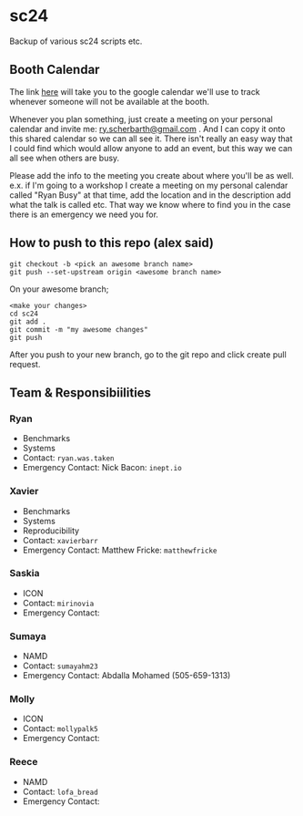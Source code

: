 # sc24
Backup of various sc24 scripts etc. 

## Booth Calendar 
The link [here](https://calendar.google.com/calendar/u/1?cid=NjY1ODI0ZGI2NmI4YTRlNTcxMDU1NzBiMDk1NjExZGQ1YzkzOTEzNTVlZGNhMGM2MmRlOTdkYTY4YjI1YTJmNUBncm91cC5jYWxlbmRhci5nb29nbGUuY29t) will take you to the google calendar we'll use to track whenever someone will not be available at the booth. 

Whenever you plan something, just create a meeting on your personal calendar and invite me: ry.scherbarth@gmail.com . And I can copy it onto this shared calendar so we can all see it. There isn't really an easy way that I could find which would allow anyone to add an event, but this way we can all see when others are busy. 

Please add the info to the meeting you create about where you'll be as well. e.x. if I'm going to a workshop I create a meeting on my personal calendar called "Ryan Busy" at that time, add the location and in the description add what the talk is called etc. That way we know where to find you in the case there is an emergency we need you for.

## How to push to this repo (alex said)
```
git checkout -b <pick an awesome branch name>
git push --set-upstream origin <awesome branch name>
```
On your awesome branch; 
```
<make your changes>
cd sc24
git add .
git commit -m "my awesome changes"
git push
```

After you push to your new branch, go to the git repo and click create pull request. 

## Team & Responsibiilities 

### Ryan 
- Benchmarks
- Systems
- Contact: `ryan.was.taken`
- Emergency Contact: Nick Bacon: `inept.io`

### Xavier
- Benchmarks
- Systems
- Reproducibility
- Contact: `xavierbarr`
- Emergency Contact: Matthew Fricke: `matthewfricke`

### Saskia 
- ICON
- Contact: `mirinovia`
- Emergency Contact:

### Sumaya 
- NAMD
- Contact: `sumayahm23`
- Emergency Contact: Abdalla Mohamed (505-659-1313)

### Molly 
- ICON
- Contact: `mollypalk5`
- Emergency Contact:

### Reece
- NAMD
- Contact: `lofa_bread`
- Emergency Contact:
